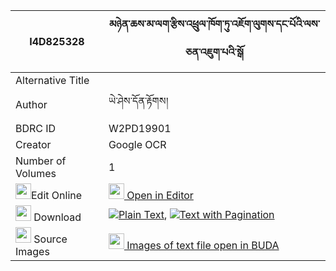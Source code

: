 |I4D825328|མཉེན་ཆས་མ་ལག་རྩིས་འཕྲུལ་ཁོག་ཏུ་འཇོག་ལུགས་དང་པོའི་ལས་ཅན་འཇུག་པའི་སྒོ 
| --- | --- 
|Alternative Title |
|Author| ཡེ་ཤེས་དོན་རྟོགས།
|BDRC ID | W2PD19901
|Creator | Google OCR
|Number of Volumes| 1
|<img width="25" src="https://img.icons8.com/color/25/000000/edit-property.png">Edit Online| [<img width="25" src="https://avatars.githubusercontent.com/u/45091458?s=200&v=4"> Open in Editor](http://editor.openpecha.org/I4D825328)
|<img width="25" src="https://img.icons8.com/fluent/48/000000/download-2.png"/>  Download | [![](https://img.icons8.com/color/20/000000/txt.png)Plain Text](https://github.com/Openpecha/I4D825328/releases/download/v2/nyen_cha_sa_malak_tsi_trul_kho_plain_I4D825328.zip), [![](https://img.icons8.com/color/20/000000/txt.png)Text with Pagination](https://github.com/Openpecha/I4D825328/releases/download/v2/nyen_cha_sa_malak_tsi_trul_kho_pages_I4D825328.zip)
|<img width="25" src="https://img.icons8.com/plasticine/100/000000/pictures-folder.png"/>  Source Images | [<img width="25" src="https://library.bdrc.io/icons/BUDA-small.svg"> Images of text file open in BUDA](https://library.bdrc.io/show/bdr:W2PD19901)